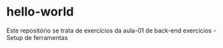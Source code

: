 # hello-world
Este repositório se trata de exercícios da aula-01 de back-end exercícios - Setup de ferramentas 